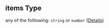 ## items Type

any of the folllowing: `string` or `number` ([Details](config-properties-map-infos-map-info-properties-filter-properties-checkboxes-phases-additionalproperties-items.md))
